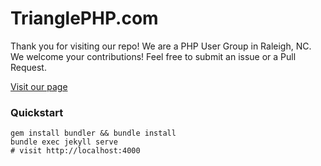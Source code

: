# TrianglePHP.com

Thank you for visiting our repo!  We are a PHP User Group in Raleigh, NC.  We welcome your contributions!  Feel free to submit an issue or a Pull Request.

[Visit our page](https://trianglephp.com)


### Quickstart

```
gem install bundler && bundle install
bundle exec jekyll serve
# visit http://localhost:4000
```
